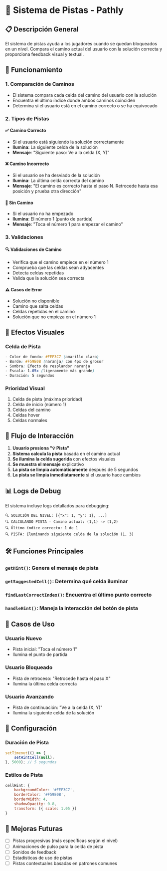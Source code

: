 # 🎯 Sistema de Pistas - Pathly

## 📋 Descripción General

El sistema de pistas ayuda a los jugadores cuando se quedan bloqueados en un nivel. Compara el camino actual del usuario con la solución correcta y proporciona feedback visual y textual.

## 🔧 Funcionamiento

### 1. **Comparación de Caminos**
- El sistema compara cada celda del camino del usuario con la solución
- Encuentra el último índice donde ambos caminos coinciden
- Determina si el usuario está en el camino correcto o se ha equivocado

### 2. **Tipos de Pistas**

#### ✅ **Camino Correcto**
- Si el usuario está siguiendo la solución correctamente
- **Ilumina**: La siguiente celda de la solución
- **Mensaje**: "Siguiente paso: Ve a la celda (X, Y)"

#### ❌ **Camino Incorrecto**
- Si el usuario se ha desviado de la solución
- **Ilumina**: La última celda correcta del camino
- **Mensaje**: "El camino es correcto hasta el paso N. Retrocede hasta esa posición y prueba otra dirección"

#### 🚀 **Sin Camino**
- Si el usuario no ha empezado
- **Ilumina**: El número 1 (punto de partida)
- **Mensaje**: "Toca el número 1 para empezar el camino"

### 3. **Validaciones**

#### 🔍 **Validaciones de Camino**
- Verifica que el camino empiece en el número 1
- Comprueba que las celdas sean adyacentes
- Detecta celdas repetidas
- Valida que la solución sea correcta

#### ⚠️ **Casos de Error**
- Solución no disponible
- Camino que salta celdas
- Celdas repetidas en el camino
- Solución que no empieza en el número 1

## 🎨 Efectos Visuales

### **Celda de Pista**
```css
- Color de fondo: #FEF3C7 (amarillo claro)
- Borde: #F59E0B (naranja) con 4px de grosor
- Sombra: Efecto de resplandor naranja
- Escala: 1.05x (ligeramente más grande)
- Duración: 5 segundos
```

### **Prioridad Visual**
1. Celda de pista (máxima prioridad)
2. Celda de inicio (número 1)
3. Celdas del camino
4. Celdas hover
5. Celdas normales

## 🔄 Flujo de Interacción

1. **Usuario presiona "💡 Pista"**
2. **Sistema calcula la pista** basada en el camino actual
3. **Se ilumina la celda sugerida** con efectos visuales
4. **Se muestra el mensaje** explicativo
5. **La pista se limpia automáticamente** después de 5 segundos
6. **La pista se limpia inmediatamente** si el usuario hace cambios

## 📊 Logs de Debug

El sistema incluye logs detallados para debugging:

```
🔍 SOLUCIÓN DEL NIVEL: [{"x": 1, "y": 1}, ...]
🔍 CALCULANDO PISTA - Camino actual: (1,1) -> (1,2)
🔍 Último índice correcto: 1 de 1
🔍 PISTA: Iluminando siguiente celda de la solución (1, 3)
```

## 🛠️ Funciones Principales

### `getHint()`: Genera el mensaje de pista
### `getSuggestedCell()`: Determina qué celda iluminar
### `findLastCorrectIndex()`: Encuentra el último punto correcto
### `handleHint()`: Maneja la interacción del botón de pista

## 🎯 Casos de Uso

### **Usuario Nuevo**
- Pista inicial: "Toca el número 1"
- Ilumina el punto de partida

### **Usuario Bloqueado**
- Pista de retroceso: "Retrocede hasta el paso X"
- Ilumina la última celda correcta

### **Usuario Avanzando**
- Pista de continuación: "Ve a la celda (X, Y)"
- Ilumina la siguiente celda de la solución

## 🔧 Configuración

### **Duración de Pista**
```javascript
setTimeout(() => {
    setHintCell(null);
}, 5000); // 5 segundos
```

### **Estilos de Pista**
```javascript
cellHint: {
    backgroundColor: '#FEF3C7',
    borderColor: '#F59E0B',
    borderWidth: 4,
    shadowOpacity: 0.8,
    transform: [{ scale: 1.05 }]
}
```

## 🚀 Mejoras Futuras

- [ ] Pistas progresivas (más específicas según el nivel)
- [ ] Animaciones de pulso para la celda de pista
- [ ] Sonidos de feedback
- [ ] Estadísticas de uso de pistas
- [ ] Pistas contextuales basadas en patrones comunes 